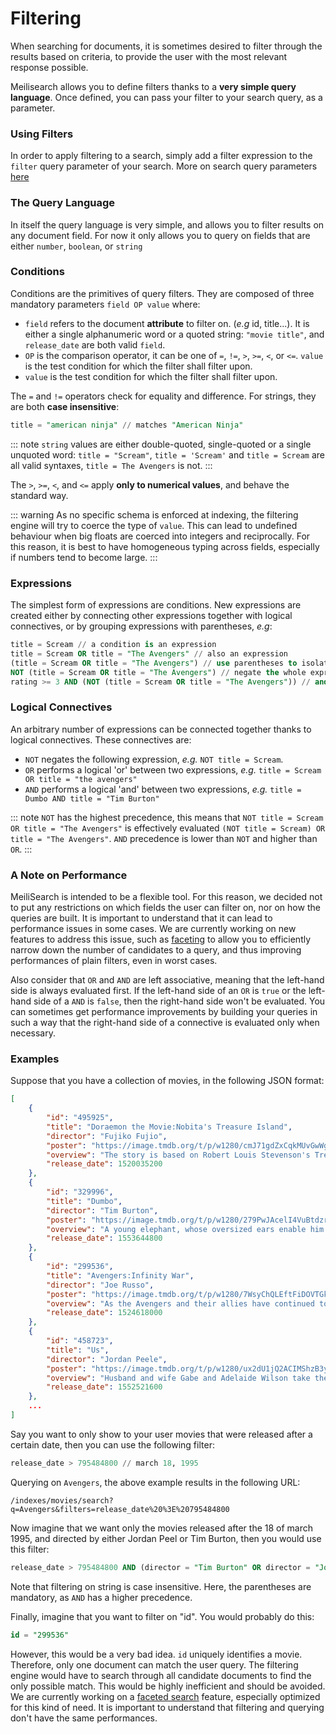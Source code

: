 # Filtering

When searching for documents, it is sometimes desired to filter through the results based on criteria, to provide the user with the most relevant response possible.

Meilisearch allows you to define filters thanks to a **very simple query language**. Once defined, you can pass your filter to your search query, as a parameter.

### Using Filters

In order to apply filtering to a search, simply add a filter expression to the `filter` query parameter of your search. More on search query parameters [here](https://docs.meilisearch.com/references/search.html#query-parameters)

### The Query Language

In itself the query language is very simple, and allows you to filter results on any document field. For now it only allows you to query on fields that are either `number`, `boolean`, or `string`

### Conditions

Conditions are the primitives of query filters. They are composed of three mandatory parameters `field OP value` where:

- `field` refers to the document **attribute** to filter on. (_e.g_ id, title...). It is either a single alphanumeric word or a quoted string: `"movie title"`, and `release_date` are both valid `field`.
- `OP` is the comparison operator, it can be one of `=`, `!=`, `>`, `>=`, `<`, or `<=`. `value` is the test condition for which the filter shall filter upon.
- `value` is the test condition for which the filter shall filter upon.

The `=` and `!=` operators check for equality and difference. For strings, they are both **case insensitive**:

```SQL
title = "american ninja" // matches "American Ninja"
```

::: note
`string` values are either double-quoted, single-quoted or a single unquoted word: `title = "Scream"`, `title = 'Scream'` and `title = Scream` are all valid syntaxes, `title = The Avengers` is not.
:::

The `>`, `>=`, `<`, and `<=` apply **only to numerical values**, and behave the standard way.

::: warning
As no specific schema is enforced at indexing, the filtering engine will try to coerce the type of `value`. This can lead to undefined behaviour when big floats are coerced into integers and reciprocally. For this reason, it is best to have homogeneous typing across fields, especially if numbers tend to become large.
:::

### Expressions

The simplest form of expressions are conditions. New expressions are created either by connecting other expressions together with logical connectives, or by grouping expressions with parentheses, _e.g_:

```SQL
title = Scream // a condition is an expression
title = Scream OR title = "The Avengers" // also an expression
(title = Scream OR title = "The Avengers") // use parentheses to isolate an expression
NOT (title = Scream OR title = "The Avengers") // negate the whole expression
rating >= 3 AND (NOT (title = Scream OR title = "The Avengers")) // and so on...
```

### Logical Connectives

An arbitrary number of expressions can be connected together thanks to logical connectives. These connectives are:

- `NOT` negates the following expression, _e.g._ `NOT title = Scream`.
- `OR` performs a logical 'or' between two expressions, _e.g._ `title = Scream OR title = "the avengers"`
- `AND` performs a logical 'and' between two expressions, _e.g._ `title = Dumbo AND title = "Tim Burton"`

::: note
`NOT` has the highest precedence, this means that `NOT title = Scream OR title = "The Avengers"` is effectively evaluated `(NOT title = Scream) OR title = "The Avengers"`. `AND` precedence is lower than `NOT` and higher than `OR`.
:::

### A Note on Performance

MeiliSearch is intended to be a flexible tool. For this reason, we decided not to put any restrictions on which fields the user can filter on, nor on how the queries are built. It is important to understand that it can lead to performance issues in some cases. We are currently working on new features to address this issue, such as [faceting](https://en.wikipedia.org/wiki/Faceted_search) to allow you to efficiently narrow down the number of candidates to a query, and thus improving performances of plain filters, even in worst cases.

Also consider that `OR` and `AND` are left associative, meaning that the left-hand side is always evaluated first. If the left-hand side of an `OR` is `true` or the left-hand side of a `AND` is `false`, then the right-hand side won't be evaluated. You can sometimes get performance improvements by building your queries in such a way that the right-hand side of a connective is evaluated only when necessary.

### Examples

Suppose that you have a collection of movies, in the following JSON format:

```json
[
	{
		"id": "495925",
		"title": "Doraemon the Movie:Nobita's Treasure Island",
		"director": "Fujiko Fujio",
		"poster": "https://image.tmdb.org/t/p/w1280/cmJ71gdZxCqkMUvGwWgSg3MK7pC.jpg",
		"overview": "The story is based on Robert Louis Stevenson's Treasure Island novel.",
		"release_date": 1520035200
	},
	{
		"id": "329996",
		"title": "Dumbo",
		"director": "Tim Burton",
		"poster": "https://image.tmdb.org/t/p/w1280/279PwJAcelI4VuBtdzrZASqDPQr.jpg",
		"overview": "A young elephant, whose oversized ears enable him to fly, helps...",
		"release_date": 1553644800
	},
	{
		"id": "299536",
		"title": "Avengers:Infinity War",
		"director": "Joe Russo",
		"poster": "https://image.tmdb.org/t/p/w1280/7WsyChQLEftFiDOVTGkv3hFpyyt.jpg",
		"overview": "As the Avengers and their allies have continued to protect...",
		"release_date": 1524618000
	},
	{
		"id": "458723",
		"title": "Us",
		"director": "Jordan Peele",
		"poster": "https://image.tmdb.org/t/p/w1280/ux2dU1jQ2ACIMShzB3yP93Udpzc.jpg",
		"overview": "Husband and wife Gabe and Adelaide Wilson take their...",
		"release_date": 1552521600
	},
	...
]
```

Say you want to only show to your user movies that were released after a certain date, then you can use the following filter:

```SQL
release_date > 795484800 // march 18, 1995
```

Querying on `Avengers`, the above example results in the following URL:

```curl
/indexes/movies/search?q=Avengers&filters=release_date%20%3E%20795484800
```

Now imagine that we want only the movies released after the 18 of march 1995, and directed by either Jordan Peel or Tim Burton, then you would use this filter:

```SQL
release_date > 795484800 AND (director = "Tim Burton" OR director = "Jordan Peel")
```

Note that filtering on string is case insensitive. Here, the parentheses are mandatory, as `AND` has a higher precedence.

Finally, imagine that you want to filter on "id". You would probably do this:

```SQL
id = "299536"
```

However, this would be a very bad idea. `id` uniquely identifies a movie. Therefore, only one document can match the user query. The filtering engine would have to search through all candidate documents to find the only possible match. This would be highly inefficient and should be avoided. We are currently working on a [faceted search](https://en.wikipedia.org/wiki/Faceted_search) feature, especially optimized for this kind of need. It is important to understand that filtering and querying don't have the same performances.
